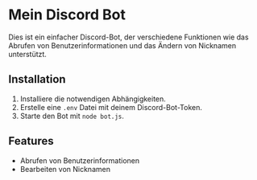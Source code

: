 # Mein Discord Bot

Dies ist ein einfacher Discord-Bot, der verschiedene Funktionen wie das Abrufen von Benutzerinformationen und das Ändern von Nicknamen unterstützt.

## Installation

1. Installiere die notwendigen Abhängigkeiten.
2. Erstelle eine `.env` Datei mit deinem Discord-Bot-Token.
3. Starte den Bot mit `node bot.js`.

## Features

- Abrufen von Benutzerinformationen
- Bearbeiten von Nicknamen
